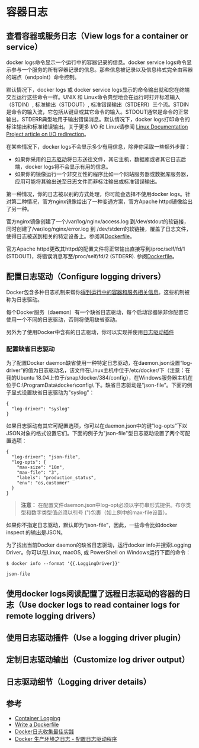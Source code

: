# 容器日志
## 查看容器或服务日志（View logs for a container or service）
docker logs命令显示一个运行中的容器记录的信息。docker service logs命令显示参与一个服务的所有容器记录的信息。那些信息被记录以及信息格式完全由容器的端点（endpoint）命令控制。

默认情况下，docker logs 或 docker service logs显示的命令输出就和您在终端交互运行这些命令一样。UNIX 和 Linux命令典型地会在运行时打开标准输入（STDIN）, 标准输出（STDOUT）, 标准错误输出（STDERR）三个流。STDIN是命令的输入流，它包括从键盘或其它命令的输入。STDOUT通常是命令的正常输出，STDERR典型地用于输出错误消息。默认情况下，docker logs打印命令的标注输出和标准错误输出。关于更多 I/O 和 Linux请参阅 [Linux Documentation Project article on I/O redirection](http://www.tldp.org/LDP/abs/html/io-redirection.html)。

在某些情况下，docker logs不会显示多少有用信息，除非你采取一些额外步骤：
- 如果你采用的[日志驱动](https://docs.docker.com/config/containers/logging/configure/)将日志送往文件，其它主机，数据库或者其它日志后端，docker logs将不会显示有用的信息。
- 如果你的镜像运行一个非交互性的程序比如一个网站服务器或数据库服务器，应用可能将其输出送至日志文件而非标注输出或标准错误输出。

第一种情况，你的日志被以别的方式处理，你可能会选择不使用docker logs。针对第二种情况，官方nginx镜像给出了一种变通方案，官方Apache httpd镜像给出了另一种。

官方nginx镜像创建了一个/var/log/nginx/access.log 到/dev/stdout的软链接，同时创建了/var/log/nginx/error.log 到 /dev/stderr的软链接，覆盖了日志文件，使得日志被送到相关的特定设备上。参阅其[Dockerfile](https://github.com/nginxinc/docker-nginx/blob/8921999083def7ba43a06fabd5f80e4406651353/mainline/jessie/Dockerfile#L21-L23)。

官方Apache httpd更改其httpd的配置文件将正常输出直接写到/proc/self/fd/1 (STDOUT)，将错误消息写至/proc/self/fd/2 (STDERR). 参阅[Dockerfile](https://github.com/docker-library/httpd/blob/b13054c7de5c74bbaa6d595dbe38969e6d4f860c/2.2/Dockerfile#L72-L75)。
## 配置日志驱动（Configure logging drivers）
Docker包含多种日志机制来帮你[得到运行中的容器和服务相关信息](https://docs.docker.com/engine/admin/logging/view_container_logs/)。这些机制被称为日志驱动。

每个Docker服务（daemon）有一个缺省日志驱动，每个启动容器除非你配置它使用一个不同的日志驱动，否则将使用缺省驱动。

另外为了使用Docker中含有的日志驱动，你可以实现并使用[日志驱动插件](https://docs.docker.com/engine/admin/logging/plugins/)
### 配置缺省日志驱动
为了配置Docker daemon缺省使用一种特定日志驱动，在daemon.json设置“log-driver”的值为日志驱动名，该文件在Linux主机中位于/etc/docker/下（注意：在我的Ubuntu 18.04上位于/snap/docker/384/config），在Windows服务器主机在位于C:\ProgramData\docker\config\ 下。缺省日志驱动是“json-file”。下面的例子显式设置缺省日志驱动为"syslog"：
```
{
  "log-driver": "syslog"
}
```
如果日志驱动有其它可配置选项，你可以在daemon.json中的键“log-opts”下以JSON对象的格式设置它们。下面的例子为"json-file"型日志驱动设置了两个可配置选项：
```
{
  "log-driver": "json-file",
  "log-opts": {
    "max-size": "10m",
    "max-file": "3",
    "labels": "production_status",
    "env": "os,customer"
  }
}
```

> **注意：** 在配置文件daemon.json中log-opt必须以字符串形式提供。布尔类型和数字类型值必须以引号 (")包裹（如上例中的max-file设置）。

如果你不指定日志驱动，默认即为“json-file”，因此，一些命令比如docker inspect <CONTAINER> 的输出是JSON。

为了找出当前Docker daemon的缺省日志驱动，运行docker info并搜索Logging Driver。你可以在Linux, macOS, 或 PowerShell on Windows运行下面的命令：
```
$ docker info --format '{{.LoggingDriver}}'

json-file
```
## 使用docker logs阅读配置了远程日志驱动的容器的日志（Use docker logs to read container logs for remote logging drivers）
## 使用日志驱动插件（Use a logging driver plugin）
## 定制日志驱动输出（Customize log driver output）
## 日志驱动细节（Logging driver details）

## 参考
- [Container Logging](https://docs.docker.com/config/containers/logging/)
- [Write a Dockerfile](https://docs.docker.com/engine/reference/builder/)
- [Docker日志收集最佳实践](https://www.cnblogs.com/jingjulianyi/p/6637801.html)
- [Docker 生产环境之日志 - 配置日志驱动程序](https://blog.csdn.net/kikajack/article/details/79575286)